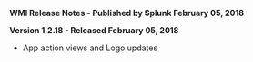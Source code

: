 **WMI Release Notes - Published by Splunk February 05, 2018**


**Version 1.2.18 - Released February 05, 2018**

* App action views and Logo updates
